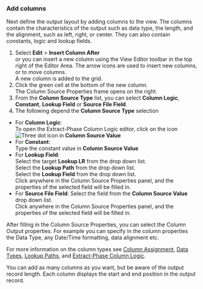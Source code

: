 ### Add columns

Next define the output layout by adding columns to the view. The columns contain the characteristics of the output such as data type, the length, and the alignment, such as left, right, or center. They can also contain constants, logic and lookup fields.

1. Select **Edit** > **Insert Column After**  
or you can insert a new column using the View Editor toolbar in the top right of the Editor Area. The arrow icons are used to insert new columns, or to move columns.  
A new column is added to the grid.
2.  Click the green cell at the bottom of the new column.  
The Column Source Properties frame opens on the right.  
3.  From the **Column Source Type** list, you can select 
**Column Logic**, 
**Constant**, 
**Lookup Field** or 
**Source File Field**.  
4. The following depend the **Column Source Type** selection
- For **Column Logic**:  
To open the Extract-Phase Column Logic editor, click on the icon ![Three dot icon](../../images/Icon_Three_Dots_01.gif) in **Column Source Value**
- For **Constant**:  
Type the constant value in **Column Source Value**
- For **Lookup Field**:  
Select the target **Lookup LR** from the drop down list.  
Select the **Lookup Path** from the drop down list.  
Select the **Lookup Field** from the drop down list.  
Click anywhere in the Column Source Properties panel, and the properties of the selected field will be filled in.  
- For **Source File Field**:
Select the field from the **Column Source Value** drop down list.  
Click anywhere in the Column Source Properties panel, and the properties of the selected field will be filled in.

After filling in the Column Source Properties, you can select the Column Output properties. For example you can specify in the column properties the Data Type, any Date/Time formatting, data alignment etc.

For more information on the column types see [Column Assignment](../ColumnLogic.html), [Data Types](./DataTypes.html), [Lookup Paths](../OverviewLookupPaths.html), and [Extract-Phase Column Logic](../../Reference/Workbench/LogicTextECLStatements.html).


You can add as many columns as you want, but be aware of the output record length. Each column displays the start and end position in the output record.

